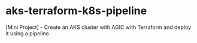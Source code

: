 # aks-terraform-k8s-pipeline

[Mini Project] - Create an AKS cluster with AGIC with Terraform and deploy it using a pipeline.
